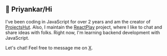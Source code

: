 
## 👋 Priyankar/Hi

I've been coding in JavaScript for over 2 years and am the creator of [ProjectsHut](https://projectshut.vercel.app). Also, I maintain the [ReactPlay](https://reactplay.io) project, where I like to chat and share ideas with folks. Right now, I'm learning backend development with JavaScript. 

Let's chat! Feel free to message me on [X](https://twitter.com/priyankarpal).
